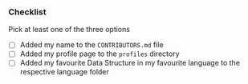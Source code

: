 ### Checklist

Pick at least one of the three options

- [ ] Added my name to the `CONTRIBUTORS.md` file
- [ ] Added my profile page to the `profiles` directory
- [ ] Added my favourite Data Structure in my favourite language to the respective language folder
